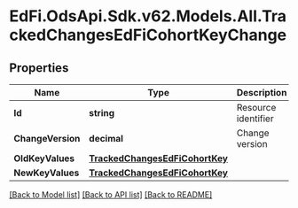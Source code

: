 # EdFi.OdsApi.Sdk.v62.Models.All.TrackedChangesEdFiCohortKeyChange

## Properties

Name | Type | Description | Notes
------------ | ------------- | ------------- | -------------
**Id** | **string** | Resource identifier | [optional] 
**ChangeVersion** | **decimal** | Change version | [optional] 
**OldKeyValues** | [**TrackedChangesEdFiCohortKey**](TrackedChangesEdFiCohortKey.md) |  | [optional] 
**NewKeyValues** | [**TrackedChangesEdFiCohortKey**](TrackedChangesEdFiCohortKey.md) |  | [optional] 

[[Back to Model list]](../README.md#documentation-for-models) [[Back to API list]](../README.md#documentation-for-api-endpoints) [[Back to README]](../README.md)

